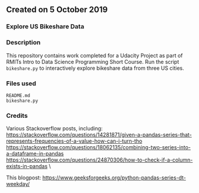## Created on 5 October 2019

### Explore US Bikeshare Data

### Description
This repository contains work completed for a Udacity Project as part of RMITs Intro to Data Science Programming Short Course. Run the script `bikeshare.py` to interactively explore bikeshare data from three US cities.

### Files used
`README.md`\
`bikeshare.py`

### Credits
Various Stackoverflow posts, including:\
https://stackoverflow.com/questions/14281871/given-a-pandas-series-that-represents-frequencies-of-a-value-how-can-i-turn-tho \
https://stackoverflow.com/questions/18062135/combining-two-series-into-a-dataframe-in-pandas \
https://stackoverflow.com/questions/24870306/how-to-check-if-a-column-exists-in-pandas \

This blogpost:
https://www.geeksforgeeks.org/python-pandas-series-dt-weekday/
